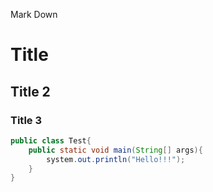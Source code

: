 Mark Down

# Title
## Title 2
### Title 3

```java
public class Test{
    public static void main(String[] args){
        system.out.println("Hello!!!");
    }
}
